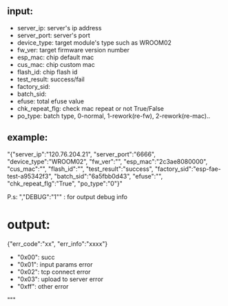 ## input:

* server_ip:        server's ip address
* server_port:      server's port
* device_type:      target module's type such as WROOM02
* fw_ver:           target firmware version number
* esp_mac:          chip default mac
* cus_mac:          chip custom mac
* flash_id:         chip flash id
* test_result:      success/fail
* factory_sid: 
* batch_sid:
* efuse:            total efuse value
* chk_repeat_flg:   check mac repeat or not True/False
* po_type:          batch type, 0-normal, 1-rework(re-fw), 2-rework(re-mac)..

## example:

"{\"server_ip\":\"120.76.204.21\", \"server_port\":\"6666\", \"device_type\":\"WROOM02\", \"fw_ver\":\"\", \"esp_mac\":\"2c3ae8080000\", \"cus_mac\":\"\", \"flash_id\":\"\", \"test_result\":\"success\", \"factory_sid\":\"esp-fae-test-a95342f3\", \"batch_sid\":\"6a5fbb0d43\", \"efuse\":\"\", \"chk_repeat_flg\":\"True\", \"po_type\":\"0\"}"

P.s: ",\"DEBUG\":\"1\"" :  for output debug info

# output:
{"err_code":"xx", "err_info":"xxxx"}

* "0x00": succ
* "0x01": input params error
* "0x02": tcp connect error
* "0x03": upload to server error
* "0xff": other error

"""

